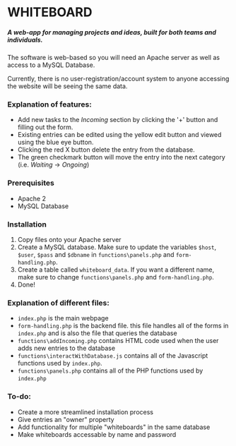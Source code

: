 # WHITEBOARD

##### A web-app for managing projects and ideas, built for both teams and individuals.

The software is web-based so you will need an Apache server as well as access to a MySQL Database. 

Currently, there is no user-registration/account system to anyone accessing the website will be seeing the same data. 

### Explanation of features:

* Add new tasks to the *Incoming* section by clicking the '+' button and filling out the form. 
* Existing entries can be edited using the yellow edit button and viewed using the blue eye button.
* Clicking the red X button delete the entry from the database.
* The green checkmark button will move the entry into the next category (i.e. *Waiting* -> *Ongoing*)

### Prerequisites
* Apache 2
* MySQL Database

### Installation
1. Copy files onto your Apache server
2. Create a MySQL database. Make sure to update the variables `$host`, `$user`, `$pass` and `$dbname` in `functions\panels.php` and `form-handling.php`.
3. Create a table called `whiteboard_data`. If you want a different name, make sure to change `functions\panels.php` and `form-handling.php`.
4. Done!

### Explanation of different files:
* `index.php` is the main webpage
* `form-handling.php` is the backend file. this file handles all of the forms in `index.php` and is also the file that queries the database
* `functions\addIncoming.php` contains HTML code used when the user adds new entries to the database
* `functions\interactWithDatabase.js` contains all of the Javascript functions used by `index.php`.
* `functions\panels.php` contains all of the PHP functions used by `index.php`

### To-do:
* Create a more streamlined installation process
* Give entries an "owner" property
* Add functionality for multiple "whiteboards" in the same database
* Make whiteboards accessable by name and password